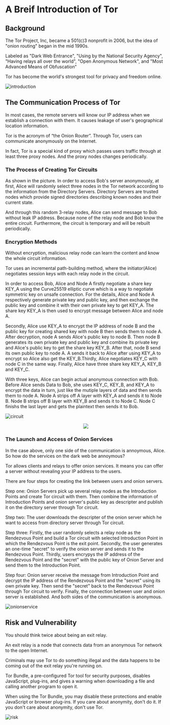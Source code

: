 # A Breif Introduction of Tor
## Background
The Tor Project, Inc, became a 501(c)3 nonprofit in 2006, but the idea of "onion routing" began in the mid 1990s.

Labeled as "Dark Web Entrance", "Using by the National Security Agency", "Having relays all over the world", "Open Anonymous Network", and "Most Advanced Means of Obfuscation“

Tor has become the world's strongest tool for privacy and freedom online.

![introduction][introduction-image]
## The Communication Process of Tor
In most cases, the remote servers will know our IP address when we establish a connection with them. It causes leakage of user's geographical location information.

Tor is the acronym of “the Onion Router”. Through Tor, users can communicate anonymously on the Internet.

In fact, Tor is a special kind of proxy which passes users traffic through at least three proxy nodes. And the proxy nodes changes periodically.
### The Process of Creating Tor Circuits
As shown in the picture. In order to access Bob's server anonymously, at first, Alice will randomly select three nodes in the Tor network according to the information from the Directory Servers. Directory Servers are trusted nodes which provide signed directories describing known nodes and their current state.

And through this random 3-relay nodes, Alice can send message to Bob without leak IP address. Because none of the relay node and Bob know the entire circuit. Furthermore, the circuit is temporary and will be rebuilt periodically.

### Encryption Methods
Without encryption, malicious relay node can learn the content and know the whole circuit information. 

Tor uses an incremental path-building method, where the initiator(Alice) negotiates session keys with each relay node in the circuit. 

In order to access Bob, Alice and Node A firstly negotiate a share key KEY_A using the Curve25519 elliptic curve which is a way to negotiate symmetric key on unsafe connection. For the details, Alice and Node A respectively generate private key and public key, and then exchange the public key and combine it with their own private key to get KEY_A. The share key KEY_A is then used to encrypt message between Alice and node A.

Secondly, Alice use KEY_A to encrypt the IP address of node B and the public key for creating shared key with node B then sends them to node A. After decryption, node A sends Alice's public key to node B. Then node B generates its own private key and public key and combine its private key and Alice's public key to get the share key KEY_B. After that, node B send its own public key to node A. A sends it back to Alice after using KEY_A to encrypt so Alice also get the KEY_B.Thirdly, Alice negotiates KEY_C with node C in the same way. Finally, Alice have three share key KEY_A, KEY_B and KEY_C.

With three keys, Alice can begin actual anonymous connection with Bob. Before Alice sends Data to Bob, she uses KEY_C, KEY_B, and KEY_A to encrypt the data in turn, just like the mutiple layers of data and then sends them to node A. Node A strips off A layer with KEY_A and sends it to Node B. Node B strips off B layer with KEY_B and sends it to Node C. Node C finishs the last layer and gets the plaintext then sends it to Bob.

![circuit][circuit-image]

<div align="center">
	<img src="./data.png">
</div>

### The Launch and Access of Onion Services
In the case above, only one side of the communication is annoymous, Alice. So how do the services on the dark web be annoymous?

Tor allows clients and relays to offer onion services. It means you can offer a server without revealing your IP address to the users.

There are four steps for creating the link between users and onion servers.

Step one: Onion Servers pick up several relay nodes as the Introduction Points and create Tor circuit with them. Then combine the information of Introduction Points and onion server's public key as descripter and publish it on the directory server through Tor circuit.

Step two: The user downloads the descripter of the onion server which he want to access from directory server through Tor circuit.

Step three: Firstly, the user randomly selects a relay node as the Rendezvous Point and build a Tor circuit with selected Introduction Point in which the Rendezvous Point is the exit point. Secondly, the user generates an one-time "secret" to verify the onion server and sends it to the Rendezvous Point. Thirdly, users encrypys the IP address of the Rendezvous Point and the "secret" with the public key of Onion Server and send them to the Introduction Point.

Step four: Onion server receive the message from Introduction Point and decrypt the IP address of the Rendezvous Point and the "secret" using its own private key. Then send the "secret" back to the Rendezvous Point through Tor circuit to verify. Finally, the connection between user and onion server is established. And both sides of the communication is anonymous.

![onionservice][onionservice-image]
## Risk and Vulnerability
You should think twice about being an exit relay.

An exit relay is a node that connects data from an anonymous Tor network to the open Internet.

Criminals may use Tor to do something illegal and the data happens to be coming out of the exit relay you're running on.

Tor Bundle, a pre-configured Tor tool for security purposes, disables JavaScript, plug-ins, and gives a warning when downloading a file and calling another program to open it.

When using the Tor Bundle, you may disable these protections and enable JavaScript or browser plug-ins.
If you care about anonymity, don't do it. If you don't care about anonymity, don't use Tor.

![risk][introduction-image]

[introduction-image]: ./introduction.png
[circuit-image]: ./circuit.png
[onionservice-image]: ./onionservice.png